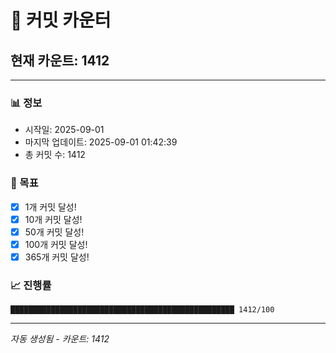# 🔢 커밋 카운터

## 현재 카운트: 1412

---

### 📊 정보
- 시작일: 2025-09-01
- 마지막 업데이트: 2025-09-01 01:42:39
- 총 커밋 수: 1412

### 🎯 목표
- [x] 1개 커밋 달성!
- [x] 10개 커밋 달성!
- [x] 50개 커밋 달성!
- [x] 100개 커밋 달성!
- [x] 365개 커밋 달성!

### 📈 진행률
```
██████████████████████████████████████████████████ 1412/100
```

---
*자동 생성됨 - 카운트: 1412*
